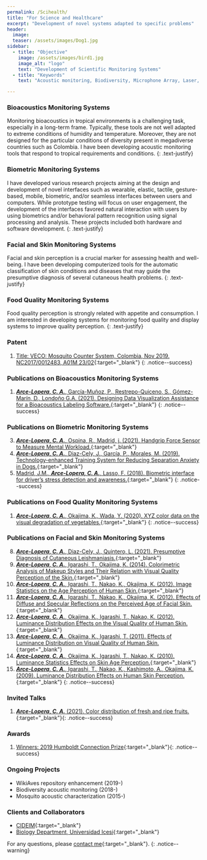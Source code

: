 ```yaml
---
permalink: /Scihealth/
title: "For Science and Healthcare"
excerpt: "Development of novel systems adapted to specific problems"
header:
  image: 
  teaser: /assets/images/Dog1.jpg
sidebar:
  - title: "Objective"
    image: /assets/images/bird1.jpg
    image_alt: "logo"
    text: "Development of Scientific Monitoring Systems"
  - title: "Keywords"
    text: "Acoustic monitoring, Biodiversity, Microphone Array, Laser, Mosquitoes"

---
```

### Bioacoustics Monitoring Systems
Monitoring bioacoustics in tropical environments is a challenging task, 
especially in a long-term frame. Typically, these tools are not well adapted to extreme 
conditions of humidity and temperature. 
Moreover, they are not designed for the particular conditions of diversity present in megadiverse countries 
such as Colombia. I have been developing acoustic monitoring tools that respond to tropical requirements 
and conditions.
{: .text-justify}

### Biometric Monitoring Systems
I have developed various research projects aiming at the design and development of novel interfaces such as wearable, 
elastic, tactile, gesture-based, mobile, biometric, and/or seamless interfaces between users and computers.
While prototype testing will focus on user engagement, the development of the interfaces favored natural interaction
with users by using biometrics and/or behavioral pattern recognition using signal processing and analysis.
These projects included both hardware and software development.
{: .text-justify}

### Facial and Skin Monitoring Systems
Facial and skin perception is a crucial marker for assessing health and well-being. I have been developing computerized 
tools for the automatic classification of skin conditions and diseases that may guide the presumptive diagnosis of several 
cutaneous health problems.
{: .text-justify}

### Food Quality Monitoring Systems
Food quality perception is strongly related with appetite and consumption. I am interested in developing systems for 
monitoring food quality and display systems to improve quality perception.
{: .text-justify}

### Patent
1.	[Title: VECO: Mosquito Counter System, Colombia, Nov 2019. NC2017/0012483, A01M 23/02](http://sipi.sic.gov.co/sipi/Extra/IP/Mutual/Browse.aspx?sid=637460798176151789){:target="_blank"}
{: .notice--success}

### Publications on Bioacoustics Monitoring Systems
1.  [***Arce-Lopera, C. A.***, García-Muñoz, P., Restrepo-Quiceno, S., Gómez-Marín, D., Londoño G.A. (2021). Designing Data Visualization Assistance for a Bioacoustics Labeling Software.](https://doi.org/10.1007/978-3-030-78645-8_60){:target="_blank"}
{: .notice--success}

### Publications on Biometric Monitoring Systems
3.   [***Arce-Lopera, C. A.***, Ospina, R., Madrid, j. (2021). Handgrip Force Sensor to Measure Mental Workload.](https://doi.org/10.1007/978-3-030-78635-9_14){:target="_blank"}
2.	 [***Arce-Lopera, C. A.***, Diaz-Cely, J., García, P., Morales, M. (2019). Technology-enhanced Training System for Reducing Separation Anxiety in Dogs.](https://doi.org/10.1007/978-3-030-23525-3_58){:target="_blank"}
1.   [Madrid, J.M., ***Arce-Lopera, C. A.***, Lasso, F. (2018). Biometric interface for driver’s stress detection and awareness.](https://doi.org/10.1145/3239092.3265970){:target="_blank"}
{: .notice--success}
     
### Publications on Food Quality Monitoring Systems
1.  [***Arce-Lopera, C. A.***, Okajima, K., Wada, Y. (2020). XYZ color data on the visual degradation of vegetables.](https://doi.org/10.1016/j.dib.2019.105079){:target="_blank"}
{: .notice--success}

### Publications on Facial and Skin Monitoring Systems
8.	 [***Arce-Lopera, C. A.***, Diaz-Cely, J., Quintero, L. (2021). Presumptive Diagnosis of Cutaneous Leishmaniasis.](http://ijmi.ir/index.php/IJMI/article/view/278){:target="_blank"}
7.   [***Arce-Lopera, C. A.***, Igarashi, T., Okajima, K. (2014). Colorimetric Analysis of Makeup Styles and Their Relation with Visual Quality Perception of the Skin.](www.journalofvision.org/content/14/10/461.abstract?sid=889eceef-ac44-4d93-854f-3a3631be3e95){:target="_blank"}
6.   [***Arce-Lopera, C. A.***, Igarashi, T., Nakao, K., Okajima, K. (2012). Image Statistics on the Age Perception of Human Skin.]( https://doi.org/10.1111/j.1600-0846.2012.00638.x){:target="_blank"}
5.   [***Arce-Lopera, C. A.***, Igarashi, T., Nakao, K., Okajima, K. (2012). Effects of Diffuse and Specular Reflections on the Perceived Age of Facial Skin.](https://doi.org/10.1007/s10043-012-0028-4){:target="_blank"}
4.   [***Arce-Lopera, C. A.***, Okajima, K., Igarashi, T., Nakao, K. (2012). Luminance Distribution Effects on the Visual Quality of Human Skin.](https://citeseerx.ist.psu.edu/viewdoc/download?doi=10.1.1.1006.8888&rep=rep1&type=pdf){:target="_blank"}
3.   [***Arce-Lopera, C. A.***, Okajima, K., Igarashi, T. (2011). Effects of Luminance Distribution on Visual Quality of Human Skin.](https://jglobal.jst.go.jp/en/detail?JGLOBAL_ID=201102228614524759){:target="_blank"}
2.   [***Arce-Lopera, C. A.***, Okajima, K., Igarashi, T., Nakao, K. (2010). Luminance Statistics Effects on Skin Age Perception.](https://ifscc.org/){:target="_blank"}
1.   [***Arce-Lopera, C. A.***, Igarashi, T., Nakao, K., Kashimoto, A., Okajima, K. (2009). Luminance Distribution Effects on Human Skin Perception.](https://www.ieice.org/ken/paper/200906161aN4/){:target="_blank"}
{: .notice--success}

### Invited Talks
1. [***Arce-Lopera, C. A.*** (2021). Color distribution of fresh and ripe fruits.](https://youtu.be/-_Lzk4x8IcA){:target="_blank"}{: .notice--success}

### Awards
1.	[Winners: 2019 Humboldt Connection Prize](https://www.goethe.de/prj/hya/es/inh/conexion-humboldt.html){:target="_blank"}{: .notice--success}
      
### Ongoing Projects
- WikiAves repository enhancement (2019-)
- Biodiversity acoustic monitoring (2018-)
- Mosquito acoustic characterization (2015-)

### Clients and Collaborators
- [CIDEIM](http://www.cideim.org.co/cideim/){:target="_blank"}
- [Biology Department, Universidad Icesi](https://www.icesi.edu.co/departamentos/departamento-de-ciencias-biologicas/){:target="_blank"}

For any questions, please [contact me](https://forms.gle/63NYpG1siX6E4KGj8){:target="_blank"}.
{: .notice--warning}


